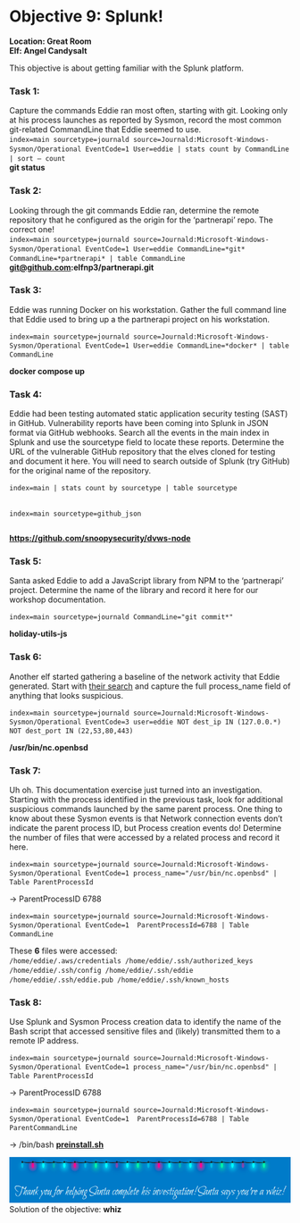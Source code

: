 <h1 id="objective-9-splunk">Objective 9: Splunk!</h1>
<p><strong>Location: Great Room</strong><br>
<strong>Elf: Angel Candysalt</strong></p>
<p>This objective is about getting familiar with the Splunk platform.</p>
<h3 id="task-1">Task 1:</h3>
<p>Capture the commands Eddie ran most often, starting with git. Looking only at his process launches as reported by Sysmon, record the most common git-related CommandLine that Eddie seemed to use.<br>
<code>index=main sourcetype=journald source=Journald:Microsoft-Windows-Sysmon/Operational EventCode=1 User=eddie | stats count by CommandLine | sort – count</code><br>
<strong>git status</strong></p>
<h3 id="task-2">Task 2:</h3>
<p>Looking through the git commands Eddie ran, determine the remote repository that he configured as the origin for the ‘partnerapi’ repo. The correct one!<br>
<code>index=main sourcetype=journald source=Journald:Microsoft-Windows-Sysmon/Operational EventCode=1 User=eddie CommandLine=*git* CommandLine=*partnerapi* | table CommandLine</code><br>
<strong><a href="mailto:git@github.com">git@github.com</a>:elfnp3/partnerapi.git</strong></p>
<h3 id="task-3">Task 3:</h3>
<p>Eddie was running Docker on his workstation. Gather the full command line that Eddie used to bring up a the partnerapi project on his workstation.</p>
<pre><code>index=main sourcetype=journald source=Journald:Microsoft-Windows-Sysmon/Operational EventCode=1 User=eddie CommandLine=*docker* | table CommandLine
</code></pre>
<p><strong>docker compose up</strong></p>
<h3 id="task-4">Task 4:</h3>
<p>Eddie had been testing automated static application security testing (SAST) in GitHub. Vulnerability reports have been coming into Splunk in JSON format via GitHub webhooks. Search all the events in the main index in Splunk and use the sourcetype field to locate these reports. Determine the URL of the vulnerable GitHub repository that the elves cloned for testing and document it here. You will need to search outside of Splunk (try GitHub) for the original name of the repository.</p>
<pre><code>index=main | stats count by sourcetype | table sourcetype

index=main sourcetype=github_json
</code></pre>
<p><strong><a href="https://github.com/snoopysecurity/dvws-node">https://github.com/snoopysecurity/dvws-node</a></strong></p>
<h3 id="task-5">Task 5:</h3>
<p>Santa asked Eddie to add a JavaScript library from NPM to the ‘partnerapi’ project. Determine the name of the library and record it here for our workshop documentation.</p>
<pre><code>index=main sourcetype=journald CommandLine="git commit*"
</code></pre>
<p><strong>holiday-utils-js</strong></p>
<h3 id="task-6">Task 6:</h3>
<p>Another elf started gathering a baseline of the network activity that Eddie generated. Start with <a href="https://hhc21.bossworkshops.io/en-US/app/SA-hhc/search?q=search%20index%3Dmain%20sourcetype%3Djournald%20source%3DJournald%3AMicrosoft-Windows-Sysmon%2FOperational%20EventCode%3D3%20user%3Deddie%20NOT%20dest_ip%20IN%20(127.0.0.*)%20NOT%20dest_port%20IN%20(22%2C53%2C80%2C443)%20%0A%7C%20stats%20count%20by%20dest_ip%20dest_port&amp;display.page.search.mode=smart&amp;dispatch.sample_ratio=1&amp;workload_pool=&amp;earliest=0&amp;latest=now">their search</a> and capture the full process_name field of anything that looks suspicious.</p>
<pre><code>index=main sourcetype=journald source=Journald:Microsoft-Windows-Sysmon/Operational EventCode=3 user=eddie NOT dest_ip IN (127.0.0.*) NOT dest_port IN (22,53,80,443)
</code></pre>
<p><strong>/usr/bin/nc.openbsd</strong></p>
<h3 id="task-7">Task 7:</h3>
<p>Uh oh. This documentation exercise just turned into an investigation. Starting with the process identified in the previous task, look for additional suspicious commands launched by the same parent process. One thing to know about these Sysmon events is that Network connection events don’t indicate the parent process ID, but Process creation events do! Determine the number of files that were accessed by a related process and record it here.</p>
<pre><code>index=main sourcetype=journald source=Journald:Microsoft-Windows-Sysmon/Operational EventCode=1 process_name="/usr/bin/nc.openbsd" | Table ParentProcessId
</code></pre>
<p>→ ParentProcessID 6788</p>
<pre><code>index=main sourcetype=journald source=Journald:Microsoft-Windows-Sysmon/Operational EventCode=1  ParentProcessId=6788 | Table CommandLine
</code></pre>
<p>These <strong>6</strong> files were accessed:<br>
<code>/home/eddie/.aws/credentials /home/eddie/.ssh/authorized_keys /home/eddie/.ssh/config /home/eddie/.ssh/eddie /home/eddie/.ssh/eddie.pub /home/eddie/.ssh/known_hosts</code></p>
<h3 id="task-8">Task 8:</h3>
<p>Use Splunk and Sysmon Process creation data to identify the name of the Bash script that accessed sensitive files and (likely) transmitted them to a remote IP address.</p>
<pre><code>index=main sourcetype=journald source=Journald:Microsoft-Windows-Sysmon/Operational EventCode=1 process_name="/usr/bin/nc.openbsd" | Table ParentProcessId
</code></pre>
<p>→ ParentProcessID 6788</p>
<pre><code>index=main sourcetype=journald source=Journald:Microsoft-Windows-Sysmon/Operational EventCode=1  ParentProcessId=6788 | Table ParentCommandLine
</code></pre>
<p>→ /bin/bash <strong><a href="http://preinstall.sh">preinstall.sh</a></strong></p>
<p><img src="https://github.com/joergschwarzwaelder/hhc2021/blob/master/Objective-9/achievement.png" alt="Achievement"><br>
Solution of the objective: <strong>whiz</strong></p>

